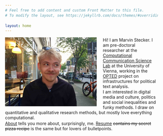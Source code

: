 ```yaml
---
# Feel free to add content and custom Front Matter to this file.
# To modify the layout, see https://jekyllrb.com/docs/themes/#overriding-theme-defaults

layout: home
---
```

<img src="assets/images/homepage.jpeg" alt="Picture of Marvin Stecker" align="left" width="60%" min-width="500px" style="padding: 0% 4% 2% 0%; min-width: "/>  
Hi! I am Marvin Stecker.   
I am pre-doctoral researcher at the <a href="https://compcommlab.univie.ac.at/">Computational Communication Science Lab</a> at the University of Vienna, working in the <a href="https://opted.eu/">OPTED</a> project on infrastructures for political text analysis. 
<div style="padding-top: 0.2%"></div>
I am interested in digital media and culture, politics and social inequalities and funky methods. I draw on quantitative and qualitative research methods, but mostly love everything computational.
<div style="padding-top: 0.4%"></div>
<a href="about">About</a> tells you more about, surprisingly, me.   
<!--<a href="comp">Comp. Tools</a> is a (very brief so far) overview of tools I developed for my analysis purposes.  -->
<a href="resume">Resume</a> <del>contains my secret pizza recipe</del> is the same but for lovers of bulletpoints.